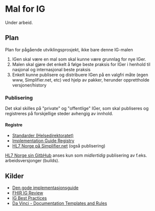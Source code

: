 # Mal for IG

Under arbeid. 

## Plan

Plan for pågående utviklingsprosjekt, ikke bare denne IG-malen

1. IGen skal være en mal som skal kunne være grunnlag for nye IGer.
2. Malen skal gjøre det enkelt å følge beste praksis for IGer i henhold til nasjonal og internasjonal beste praksis
3. Enkelt kunne publisere og distribuere IGen på en valgfri måte (egen www, Simplifier.net, etc) ved hjelp av pakker, herunder opprettholde versjoner/history

### Publisering

Det skal skilles på "private" og "offentlige" IGer, som skal publiseres og registreres på forskjellige steder avhengig av innhold.

#### Registre

- [Standarder (Helsedirektoratet)](https://www.ehelse.no/standardisering/standarder)
- [Implementation Guide Registry](https://www.fhir.org/guides/registry/)
- [HL7 Norge på Simplifier.net](https://simplifier.net/organization/hl7norway/) (også publisering)

[HL7 Norge sin GitbHub](https://github.com/HL7Norway) anses kun som *midlertidig* publisering av f.eks. arbeidsversjonger (builds). 

## Kilder

- [Den gode implementasjonsguide](https://hl7norway.github.io/best-practice/docs/dgi/#den-gode-implementasjonsguide)
- [FHIR IG Review](https://confluence.hl7.org/display/FHIR/FHIR+IG+Review)
- [IG Best Practices](https://build.fhir.org/ig/FHIR/ig-guidance/best-practice.html)
- [Da Vinci - Documentation Templates and Rules](http://hl7.org/fhir/us/davinci-dtr/2.1.0-preview/index.html)




